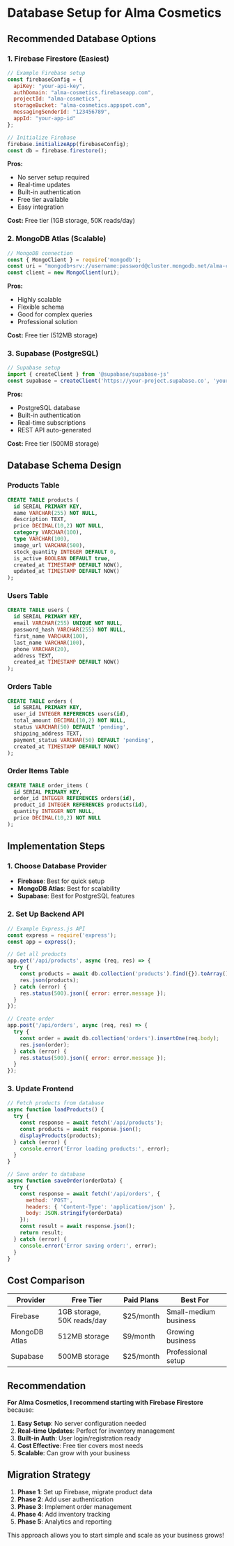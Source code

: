 # Database Setup for Alma Cosmetics

## Recommended Database Options

### 1. **Firebase Firestore (Easiest)**
```javascript
// Example Firebase setup
const firebaseConfig = {
  apiKey: "your-api-key",
  authDomain: "alma-cosmetics.firebaseapp.com",
  projectId: "alma-cosmetics",
  storageBucket: "alma-cosmetics.appspot.com",
  messagingSenderId: "123456789",
  appId: "your-app-id"
};

// Initialize Firebase
firebase.initializeApp(firebaseConfig);
const db = firebase.firestore();
```

**Pros:**
- No server setup required
- Real-time updates
- Built-in authentication
- Free tier available
- Easy integration

**Cost:** Free tier (1GB storage, 50K reads/day)

### 2. **MongoDB Atlas (Scalable)**
```javascript
// MongoDB connection
const { MongoClient } = require('mongodb');
const uri = "mongodb+srv://username:password@cluster.mongodb.net/alma-cosmetics";
const client = new MongoClient(uri);
```

**Pros:**
- Highly scalable
- Flexible schema
- Good for complex queries
- Professional solution

**Cost:** Free tier (512MB storage)

### 3. **Supabase (PostgreSQL)**
```javascript
// Supabase setup
import { createClient } from '@supabase/supabase-js'
const supabase = createClient('https://your-project.supabase.co', 'your-anon-key')
```

**Pros:**
- PostgreSQL database
- Built-in authentication
- Real-time subscriptions
- REST API auto-generated

**Cost:** Free tier (500MB storage)

## Database Schema Design

### Products Table
```sql
CREATE TABLE products (
  id SERIAL PRIMARY KEY,
  name VARCHAR(255) NOT NULL,
  description TEXT,
  price DECIMAL(10,2) NOT NULL,
  category VARCHAR(100),
  type VARCHAR(100),
  image_url VARCHAR(500),
  stock_quantity INTEGER DEFAULT 0,
  is_active BOOLEAN DEFAULT true,
  created_at TIMESTAMP DEFAULT NOW(),
  updated_at TIMESTAMP DEFAULT NOW()
);
```

### Users Table
```sql
CREATE TABLE users (
  id SERIAL PRIMARY KEY,
  email VARCHAR(255) UNIQUE NOT NULL,
  password_hash VARCHAR(255) NOT NULL,
  first_name VARCHAR(100),
  last_name VARCHAR(100),
  phone VARCHAR(20),
  address TEXT,
  created_at TIMESTAMP DEFAULT NOW()
);
```

### Orders Table
```sql
CREATE TABLE orders (
  id SERIAL PRIMARY KEY,
  user_id INTEGER REFERENCES users(id),
  total_amount DECIMAL(10,2) NOT NULL,
  status VARCHAR(50) DEFAULT 'pending',
  shipping_address TEXT,
  payment_status VARCHAR(50) DEFAULT 'pending',
  created_at TIMESTAMP DEFAULT NOW()
);
```

### Order Items Table
```sql
CREATE TABLE order_items (
  id SERIAL PRIMARY KEY,
  order_id INTEGER REFERENCES orders(id),
  product_id INTEGER REFERENCES products(id),
  quantity INTEGER NOT NULL,
  price DECIMAL(10,2) NOT NULL
);
```

## Implementation Steps

### 1. Choose Database Provider
- **Firebase**: Best for quick setup
- **MongoDB Atlas**: Best for scalability
- **Supabase**: Best for PostgreSQL features

### 2. Set Up Backend API
```javascript
// Example Express.js API
const express = require('express');
const app = express();

// Get all products
app.get('/api/products', async (req, res) => {
  try {
    const products = await db.collection('products').find({}).toArray();
    res.json(products);
  } catch (error) {
    res.status(500).json({ error: error.message });
  }
});

// Create order
app.post('/api/orders', async (req, res) => {
  try {
    const order = await db.collection('orders').insertOne(req.body);
    res.json(order);
  } catch (error) {
    res.status(500).json({ error: error.message });
  }
});
```

### 3. Update Frontend
```javascript
// Fetch products from database
async function loadProducts() {
  try {
    const response = await fetch('/api/products');
    const products = await response.json();
    displayProducts(products);
  } catch (error) {
    console.error('Error loading products:', error);
  }
}

// Save order to database
async function saveOrder(orderData) {
  try {
    const response = await fetch('/api/orders', {
      method: 'POST',
      headers: { 'Content-Type': 'application/json' },
      body: JSON.stringify(orderData)
    });
    const result = await response.json();
    return result;
  } catch (error) {
    console.error('Error saving order:', error);
  }
}
```

## Cost Comparison

| Provider | Free Tier | Paid Plans | Best For |
|----------|-----------|------------|----------|
| Firebase | 1GB storage, 50K reads/day | $25/month | Small-medium business |
| MongoDB Atlas | 512MB storage | $9/month | Growing business |
| Supabase | 500MB storage | $25/month | Professional setup |

## Recommendation

**For Alma Cosmetics, I recommend starting with Firebase Firestore** because:

1. **Easy Setup**: No server configuration needed
2. **Real-time Updates**: Perfect for inventory management
3. **Built-in Auth**: User login/registration ready
4. **Cost Effective**: Free tier covers most needs
5. **Scalable**: Can grow with your business

## Migration Strategy

1. **Phase 1**: Set up Firebase, migrate product data
2. **Phase 2**: Add user authentication
3. **Phase 3**: Implement order management
4. **Phase 4**: Add inventory tracking
5. **Phase 5**: Analytics and reporting

This approach allows you to start simple and scale as your business grows! 